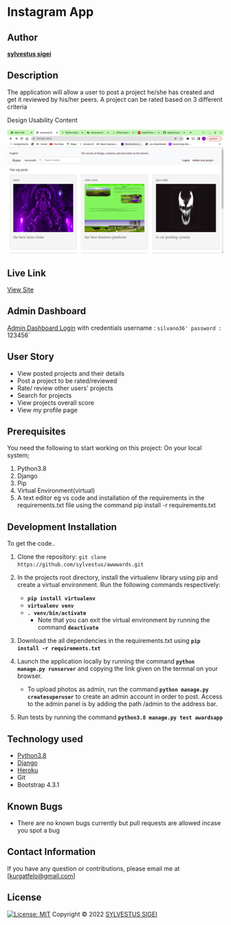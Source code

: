 # Instagram App
## Author
[**sylvestus sigei**](https://github.com/sylvestus)
## Description
The application will allow a user to post a project he/she has created and get it reviewed by his/her peers.
A project can be rated based on 3 different criteria

Design
Usability
Content

![Website image](https://github.com/sylvestus/awwwards/blob/master/media/media/Screenshot%20from%202022-04-11%2016-11-40.png)
## Live Link
[View Site]()
## Admin Dashboard
[Admin Dashboard Login]()  with credentials
    username : `silvano36'
    password : `123456`
## User Story
* View posted projects and their details
* Post a project to be rated/reviewed
* Rate/ review other users' projects
* Search for projects 
* View projects overall score
* View my profile page

## Prerequisites
You need the following to start working on this project: On your local system;
1. Python3.8
2. Django
3. Pip
4. Virtual Environment(virtual)
5. A text editor eg vs code and installation of the requirements in the requirements.txt file using the command pip install -r requirements.txt

## Development Installation
To get the code..
1. Clone the repository:
 `git clone  https://github.com/sylvestus/awwwards.git`

 
3. In the projects root directory, install the virtualenv library using pip and create a virtual environment. Run the following commands respectively:
    - **`pip install virtualenv`**
    - **`virtualenv venv`**
    - **`. venv/bin/activate`**
        * Note that you can exit the virtual environment by running the command **`deactivate`**
4. Download the all dependencies in the requirements.txt using **`pip install -r requirements.txt`**
5. Launch the application locally by running the command **`python manage.py runserver`** and copying the link given on the termnal on your browser.
    - To upload photos as admin, run the command  **`python manage.py createsuperuser`** to create an admin account in order to post. Access to the admin panel is by adding the path /admin to the address bar.
6. Run tests by running the command **`python3.8 manage.py test awardsapp`**
## Technology used
* [Python3.8](https://www.python.org/)
* [Django](https://docs.djangoproject.com)
* [Heroku](https://heroku.com)
* Git
* Bootstrap 4.3.1
## Known Bugs
* There are no known bugs currently but pull requests are allowed incase you spot a bug
## Contact Information
If you have any question or contributions, please email me at [kurgatfelo@gmail.com]
## License
[![License: MIT](https://img.shields.io/badge/License-MIT-yellow.svg)](LICENSE)
Copyright © 2022  [SYLVESTUS SIGEI](https://github.com/sylvestus)